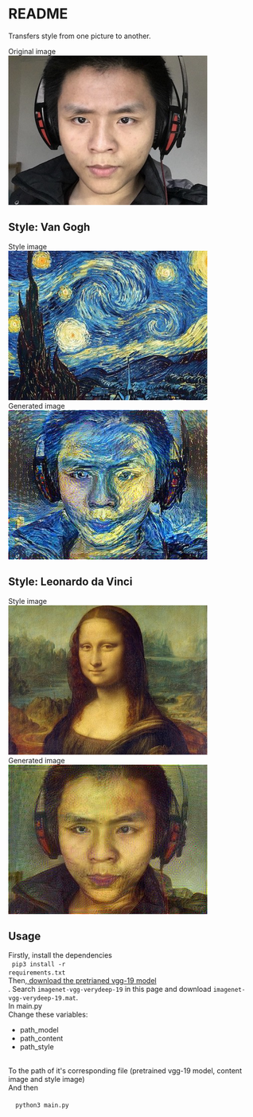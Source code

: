 # README

Transfers style from one picture to another.

Original image </br>
<img src='pics/original.jpg'>

## Style: Van Gogh
Style image </br>
<img src='pics/van.jpg'> </br>
Generated image </br>
<img src='pics/generated_van.jpg'>

## Style: Leonardo da Vinci
Style image </br>
<img src='pics/mona.jpg'> </br>
Generated image </br>
<img src='pics/generated_mona.jpg'>

## Usage
Firstly, install the dependencies </br>
<code>
  pip3 install -r requirements.txt
</code>
</br>
Then,<a href='http://www.vlfeat.org/matconvnet/pretrained/#downloading-the-pre-trained-models'> download the pretrianed vgg-19 model </a> </br>.
Search <code>imagenet-vgg-verydeep-19</code> in this page and download <code>imagenet-vgg-verydeep-19.mat</code>.</br>
In main.py 
</br>
Change these variables:
</br>
<ul>
  <li> path_model </li>
  <li> path_content </li>
  <li> path_style </li>
</ul>
</br>
To the path of it's corresponding file (pretrained vgg-19 model, content image and style image) </br>
And then </br>
<code>
  python3 main.py
</code>
</br>

